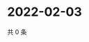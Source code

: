 # 2022-02-03

共 0 条

<!-- BEGIN WEIBO -->
<!-- 最后更新时间 Thu Feb 03 2022 23:00:39 GMT+0800 (China Standard Time) -->

<!-- END WEIBO -->
